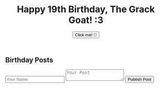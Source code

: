 <div class="container mx-auto px-4">
  <header class="text-center py-10">
    <h1 class="text-4xl font-bold text-gray-800">Happy 19th Birthday, The Grack Goat! :3</h1>
    <button class="bg-pink-500 hover:bg-pink-400 text-black font-semibold py-2 px-4 rounded-full my-4 focus:outline-none focus:shadow-outline" onclick="alert('Happy Birthday Grace!')">Click me! 🎂</button>
  </header>

  <section id="posts" class="my-8">
    <h2 class="text-2xl font-semibold text-gray-800 mb-5">Birthday Posts</h2>
    <form id="posts-form" class="mb-6">
      <input type="text" name="name" placeholder="Your Name" class="border border-gray-300 p-2 rounded-md mr-2 mb-2 w-full md:w-auto" required>
      <textarea name="post" placeholder="Your Post" class="border border-gray-300 p-2 rounded-md w-full mb-2" required></textarea>
      <button type="submit" class="bg-blue-500 hover:bg-blue-700 text-black font-semibold py-2 px-4 rounded w-full md:w-auto mb-2">Publish Post</button>
    </form>
    <div id="posts-list" class="space-y-4">
      <!-- Posts will be displayed here -->
    </div>
  </section>
</div>

<script>
const postsForm = document.getElementById('posts-form');
const postsList = document.getElementById('posts-list');

function savePost(name, post, timestamp) {
  // Insert the post at the beginning of the list
  const posts = JSON.parse(localStorage.getItem('birthdayPosts')) || [];
  posts.unshift({ name, post, timestamp });
  localStorage.setItem('birthdayPosts', JSON.stringify(posts));
}

function loadPosts() {
  const posts = JSON.parse(localStorage.getItem('birthdayPosts')) || [];
  postsList.innerHTML = posts.map(p => 
    '<div class="bg-gray-100 p-4 rounded">' +
    '<p class="font-semibold">' + p.name + ' - <span class="text-xs text-gray-500">' +
    new Date(p.timestamp).toLocaleString() + '</span></p>' +
    '<p>' + p.post + '</p>' +
    '</div>'
  ).join('');
}

postsForm.addEventListener('submit', function(event) {
  event.preventDefault();
  const name = event.target.elements.name.value;
  const post = event.target.elements.post.value;
  const timestamp = new Date().toISOString();
  savePost(name, post, timestamp);
  loadPosts();
  event.target.reset();
});

loadPosts();
</script>
